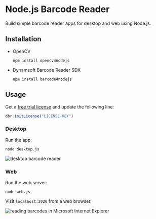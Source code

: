 # Node.js Barcode Reader
Build simple barcode reader apps for desktop and web using Node.js.

## Installation
- OpenCV

    ```
    npm install opencv4nodejs
    ```

- Dynamsoft Barcode Reader SDK

    ```
    npm install barcode4nodejs
    ```

## Usage

Get a [free trial license](https://www.dynamsoft.com/CustomerPortal/Portal/Triallicense.aspx) and update the following line:

```js
dbr.initLicense("LICENSE-KEY")
```

### Desktop

Run the app:

```
node desktop.js
```

![desktop barcode reader](https://www.dynamsoft.com/codepool/wp-content/uploads/2020/07/nodejs-barcode-opencv-webcam.png)

### Web

Run the web server:

```
node web.js
```

Visit `localhost:2020` from a web browser.

![reading barcodes in Microsoft Internet Explorer](https://www.dynamsoft.com/codepool/wp-content/uploads/2020/07/opencv-nodejs-barcode-web.png)